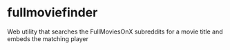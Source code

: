 fullmoviefinder
===============

Web utility that searches the FullMoviesOnX subreddits for a movie title and embeds the matching player
